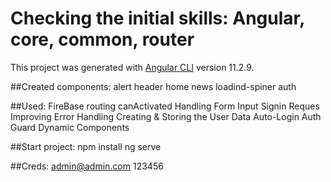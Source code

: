 # Checking the initial skills: Angular, core, common, router

This project was generated with [Angular CLI](https://github.com/angular/angular-cli) version 11.2.9.

##Created components:
alert
header
home
news
loadind-spiner
auth

##Used:
FireBase
routing
canActivated
Handling Form Input
Signin Reques
Improving Error Handling
Creating & Storing the User Data
Auto-Login
Auth Guard
Dynamic Components

##Start project:
npm install
ng serve

##Creds:
admin@admin.com
123456









